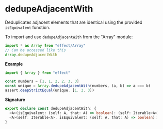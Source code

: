 # dedupeAdjacentWith

Deduplicates adjacent elements that are identical using the provided `isEquivalent` function.

To import and use `dedupeAdjacentWith` from the "Array" module:

```ts
import * as Array from "effect/Array"
// Can be accessed like this
Array.dedupeAdjacentWith
```

**Example**

```ts
import { Array } from "effect"

const numbers = [1, 1, 2, 2, 3, 3]
const unique = Array.dedupeAdjacentWith(numbers, (a, b) => a === b)
assert.deepStrictEqual(unique, [1, 2, 3])
```

**Signature**

```ts
export declare const dedupeAdjacentWith: {
  <A>(isEquivalent: (self: A, that: A) => boolean): (self: Iterable<A>) => Array<A>
  <A>(self: Iterable<A>, isEquivalent: (self: A, that: A) => boolean): Array<A>
}
```
